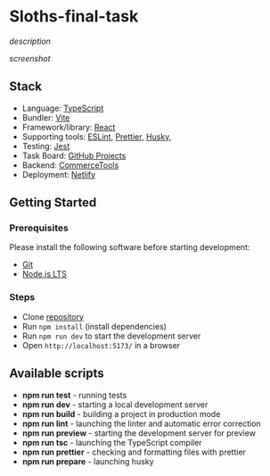 # Sloths-final-task

*description*

*screenshot*

## Stack

- Language: [TypeScript](https://www.typescriptlang.org/)
- Bundler: [Vite](https://vitejs.dev/)
- Framework/library: [React](https://react.dev/)
- Supporting tools: [ESLint](https://eslint.org/), [Prettier](https://prettier.io/), [Husky](https://typicode.github.io/husky/), 
- Testing: [Jest](https://jestjs.io/)
- Task Board: [GitHub Projects](https://docs.github.com/en/issues/planning-and-tracking-with-projects/learning-about-projects/about-projects)
- Backend: [CommerceTools](https://docs.commercetools.com/docs/)
- Deployment: [Netlify](https://www.netlify.com/)

## Getting Started

### Prerequisites

Please install the following software before starting development:

- [Git](https://git-scm.com/downloads)
- [Node.js LTS](https://nodejs.org/en/download/)

### Steps

- Clone [repository](https://github.com/DialecticalLaw/sloths-final-task/)
- Run `npm install` (install dependencies)
- Run `npm run dev` to start the development server
- Open `http://localhost:5173/` in a browser

## Available scripts

- **npm run test** - running tests
- **npm run dev** - starting a local development server
- **npm run build** - building a project in production mode
- **npm run lint** - launching the linter and automatic error correction
- **npm run preview** - starting the development server for preview
- **npm run tsc** - launching the TypeScript compiler
- **npm run prettier** - checking and formatting files with prettier
- **npm run prepare** - launching husky
